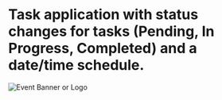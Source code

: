 # Task application with status changes for tasks (Pending, In Progress, Completed) and a date/time schedule.

![Event Banner or Logo](https://i.ibb.co/N6pxfPY1/App-Tareas.png)
